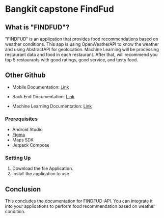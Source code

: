 # Bangkit capstone FindFud

## What is "FINDFUD"?
"FINDFUD" is an application that provides food recommendations based on weather conditions. This app is using OpenWeatherAPI to know the weather and using AbstractAPI for geolocation. Machine Learning 
will be processing restaurant data and food in each restaurant. After that, will recommend you top 5 restaurants with good ratings, good service, and tasty food.

## Other Github
- Mobile Documentation:
<a href="https://github.com/aaliyahfarah/FindFud/">Link</a>

- Back End Documentation:
<a href="https://github.com/FatihAlsena/findfud_api/tree/main">Link</a>

- Machine Learning Documentation:
<a href="https://github.com/lxnovea/Dataset.git">Link</a>

### Prerequisites

- Android Studio
- <a href="https://www.figma.com/file/leaaMG49WAFQ7LuHFnHriI/FindFud?type=design&node-id=284%3A505&t=BumxvVa4GwEdKDWR-1">Figma</a>
- Maps SDK
- Jetpack Compose

### Setting Up

1. Download the file Application.
3. Install the application to use

## Conclusion

This concludes the documentation for FINDFUD-API. You can integrate it into your
applications to perform food recommendation based on weather condition. 
